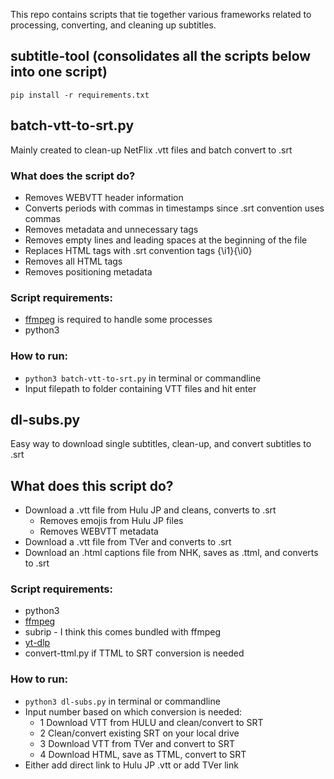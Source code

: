 This repo contains scripts that tie together various frameworks related to processing, converting, and cleaning up subtitles.

## subtitle-tool (consolidates all the scripts below into one script)
`pip install -r requirements.txt`

## batch-vtt-to-srt.py
Mainly created to clean-up NetFlix .vtt files and batch convert to .srt

### What does the script do?
- Removes WEBVTT header information
- Converts periods with commas in timestamps since .srt convention uses commas
- Removes metadata and unnecessary tags
- Removes empty lines and leading spaces at the beginning of the file
- Replaces HTML <i></i> tags with .srt convention tags {\i1}{\i0}
- Removes all HTML tags
- Removes positioning metadata

### Script requirements:
- [ffmpeg](https://ffmpeg.org/download.html) is required to handle some processes
- python3

### How to run:
- `python3 batch-vtt-to-srt.py` in terminal or commandline
- Input filepath to folder containing VTT files and hit enter

## dl-subs.py
Easy way to download single subtitles, clean-up, and convert subtitles to .srt

## What does this script do?
- Download a .vtt file from Hulu JP and cleans, converts to .srt
  - Removes emojis from Hulu JP files
  - Removes WEBVTT metadata 
- Download a .vtt file from TVer and converts to .srt
- Download an .html captions file from NHK, saves as .ttml, and converts to .srt

### Script requirements:
- python3
- [ffmpeg](https://ffmpeg.org/download.html)
- subrip - I think this comes bundled with ffmpeg
- [yt-dlp](https://github.com/yt-dlp/yt-dlp)
- convert-ttml.py if TTML to SRT conversion is needed

### How to run:
- `python3 dl-subs.py` in terminal or commandline
- Input number based on which conversion is needed:
  - 1 Download VTT from HULU and clean/convert to SRT
  - 2 Clean/convert existing SRT on your local drive
  - 3 Download VTT from TVer and convert to SRT
  - 4 Download HTML, save as TTML, convert to SRT
- Either add direct link to Hulu JP .vtt or add TVer link
